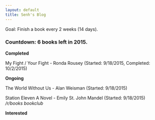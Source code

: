 ```yaml
---
layout: default
title: Senh's Blog
---
```

Goal: Finish a book every 2 weeks (14 days).

### Countdown: 6 books left in 2015.

**Completed**

My Fight / Your Fight - Ronda Rousey (Started: 9/18/2015, Completed: 10/2/2015)

**Ongoing**

The World Without Us - Alan Weisman (Started: 9/18/2015)

Station Eleven A Novel - Emily St. John Mandel (Started: 9/18/2015)  
*/r/books bookclub*

**Interested**